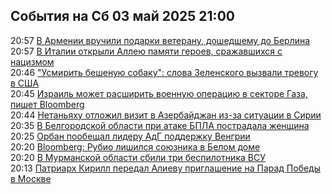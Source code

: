 <h2>События на Сб 03 май 2025 21:00</h2><!--2025-05-03 20:57:19-->
<div class="rssn">
  <div><span class="smaller gray hspace">20:57</span> <a class="nodecor" href="https://ria.ru/20250503/armeniya-2014813000.html">В Армении вручили подарки ветерану, дошедшему до Берлина</a></div>
</div>
<div class="rssn">
  <div><span class="smaller gray hspace">20:57</span> <a class="nodecor" href="https://ria.ru/20250503/italija-2014812760.html">В Италии открыли Аллею памяти героев, сражавшихся с нацизмом</a></div>
</div>
<div class="rssn">
  <div><span class="smaller gray hspace">20:46</span> <a class="nodecor" href="https://ria.ru/20250503/ssha-2014811960.html">"Усмирить бешеную собаку": слова Зеленского вызвали тревогу в США</a></div>
</div>
<div class="rssn">
  <div><span class="smaller gray hspace">20:45</span> <a class="nodecor" href="https://ria.ru/20250503/izrail-2014811768.html">Израиль может расширить военную операцию в секторе Газа, пишет Bloomberg</a></div>
</div>
<div class="rssn">
  <div><span class="smaller gray hspace">20:44</span> <a class="nodecor" href="https://ria.ru/20250503/siriya-2014811615.html">Нетаньяху отложил визит в Азербайджан из-за ситуации в Сирии</a></div>
</div>
<div class="rssn">
  <div><span class="smaller gray hspace">20:35</span> <a class="nodecor" href="https://ria.ru/20250503/bpla-2014811460.html">В Белгородской области при атаке БПЛА пострадала женщина</a></div>
</div>
<div class="rssn">
  <div><span class="smaller gray hspace">20:25</span> <a class="nodecor" href="https://ria.ru/20250503/orban-2014810736.html">Орбан пообещал лидеру АдГ поддержку Венгрии</a></div>
</div>
<div class="rssn">
  <div><span class="smaller gray hspace">20:20</span> <a class="nodecor" href="https://ria.ru/20250503/rubio-2014810375.html">Bloomberg: Рубио лишился союзника в Белом доме</a></div>
</div>
<div class="rssn">
  <div><span class="smaller gray hspace">20:20</span> <a class="nodecor" href="https://ria.ru/20250503/pvo-2014810267.html">В Мурманской области сбили три беспилотника ВСУ</a></div>
</div>
<div class="rssn">
  <div><span class="smaller gray hspace">20:13</span> <a class="nodecor" href="https://ria.ru/20250503/parad-2014809427.html">Патриарх Кирилл передал Алиеву приглашение на Парад Победы в Москве</a></div>
</div>